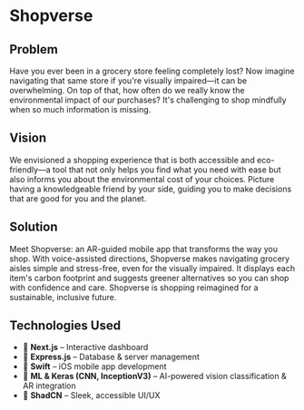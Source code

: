 # Shopverse

## Problem
Have you ever been in a grocery store feeling completely lost? Now imagine navigating that same store if you're visually impaired—it can be overwhelming. On top of that, how often do we really know the environmental impact of our purchases? It's challenging to shop mindfully when so much information is missing.

## Vision
We envisioned a shopping experience that is both accessible and eco-friendly—a tool that not only helps you find what you need with ease but also informs you about the environmental cost of your choices. Picture having a knowledgeable friend by your side, guiding you to make decisions that are good for you and the planet.

## Solution
Meet Shopverse: an AR-guided mobile app that transforms the way you shop. With voice-assisted directions, Shopverse makes navigating grocery aisles simple and stress-free, even for the visually impaired. It displays each item's carbon footprint and suggests greener alternatives so you can shop with confidence and care. Shopverse is shopping reimagined for a sustainable, inclusive future. 

## Technologies Used
- 🚀 **Next.js** – Interactive dashboard  
- 📡 **Express.js** – Database & server management  
- 📱 **Swift** – iOS mobile app development  
- 🧠 **ML & Keras (CNN, InceptionV3)** – AI-powered vision classification & AR integration  
- 🎨 **ShadCN** – Sleek, accessible UI/UX  
